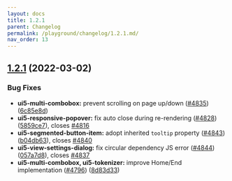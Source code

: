 ```yaml
---
layout: docs
title: 1.2.1
parent: Changelog
permalink: /playground/changelog/1.2.1.md/
nav_order: 13
---
```

## [1.2.1](https://github.com/khulnasoft-lab/kengine-webcomponents/compare/v1.2.0...v1.2.1) (2022-03-02)


### Bug Fixes

* **ui5-multi-combobox:** prevent scrolling on page up/down ([#4835](https://github.com/khulnasoft-lab/kengine-webcomponents/issues/4835)) ([6c85e8d](https://github.com/khulnasoft-lab/kengine-webcomponents/commit/6c85e8d))
* **ui5-responsive-popover:** fix auto close during re-rendering ([#4828](https://github.com/khulnasoft-lab/kengine-webcomponents/issues/4828)) ([5859ce7](https://github.com/khulnasoft-lab/kengine-webcomponents/commit/5859ce7)), closes [#4816](https://github.com/khulnasoft-lab/kengine-webcomponents/issues/4816)
* **ui5-segmented-button-item:** adopt inherited `tooltip` property ([#4843](https://github.com/khulnasoft-lab/kengine-webcomponents/issues/4843)) ([b04db63](https://github.com/khulnasoft-lab/kengine-webcomponents/commit/b04db63)), closes [#4840](https://github.com/khulnasoft-lab/kengine-webcomponents/issues/4840)
* **ui5-view-settings-dialog:** fix circular dependency JS error ([#4844](https://github.com/khulnasoft-lab/kengine-webcomponents/issues/4844)) ([057a7d8](https://github.com/khulnasoft-lab/kengine-webcomponents/commit/057a7d8)), closes [#4837](https://github.com/khulnasoft-lab/kengine-webcomponents/issues/4837)
* **ui5-multi-combobox, ui5-tokenizer:** improve Home/End implementation ([#4796](https://github.com/khulnasoft-lab/kengine-webcomponents/issues/4796)) ([8d83d33](https://github.com/khulnasoft-lab/kengine-webcomponents/commit/8d83d33))